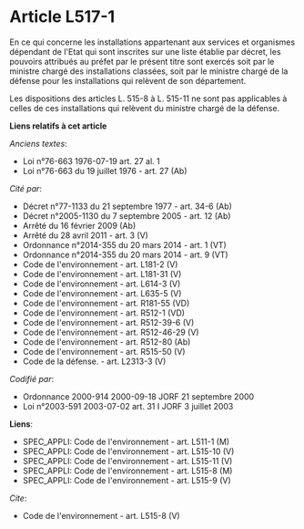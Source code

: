 # Article L517-1

En ce qui concerne les installations appartenant aux services et organismes dépendant de l'Etat qui sont inscrites sur une
liste établie par décret, les pouvoirs attribués au préfet par le présent titre sont exercés soit par le ministre chargé des
installations classées, soit par le ministre chargé de la défense pour les installations qui relèvent de son département. 

Les dispositions des articles L. 515-8 à L. 515-11 ne sont pas applicables à celles de ces installations qui relèvent du
ministre chargé de la défense.

**Liens relatifs à cet article**

_Anciens textes_:

  - Loi n°76-663 1976-07-19 art. 27 al. 1
  - Loi n°76-663 du 19 juillet 1976 - art. 27 (Ab)

_Cité par_:

  - Décret n°77-1133 du 21 septembre 1977 - art. 34-6 (Ab)
  - Décret n°2005-1130 du 7 septembre 2005 - art. 12 (Ab)
  - Arrêté du 16 février 2009 (Ab)
  - Arrêté du 28 avril 2011 - art. 3 (V)
  - Ordonnance n°2014-355 du 20 mars 2014 - art. 1 (VT)
  - Ordonnance n°2014-355 du 20 mars 2014 - art. 9 (VT)
  - Code de l'environnement - art. L181-2 (V)
  - Code de l'environnement - art. L181-31 (V)
  - Code de l'environnement - art. L614-3 (V)
  - Code de l'environnement - art. L635-5 (V)
  - Code de l'environnement - art. R181-55 (VD)
  - Code de l'environnement - art. R512-1 (VD)
  - Code de l'environnement - art. R512-39-6 (V)
  - Code de l'environnement - art. R512-46-29 (V)
  - Code de l'environnement - art. R512-80 (Ab)
  - Code de l'environnement - art. R515-50 (V)
  - Code de la défense. - art. L2313-3 (V)

_Codifié par_:

  - Ordonnance 2000-914 2000-09-18 JORF 21 septembre 2000
  - Loi n°2003-591 2003-07-02 art. 31 I JORF 3 juillet 2003

**Liens**:

  - SPEC_APPLI: Code de l'environnement - art. L511-1 (M)
  - SPEC_APPLI: Code de l'environnement - art. L515-10 (V)
  - SPEC_APPLI: Code de l'environnement - art. L515-11 (V)
  - SPEC_APPLI: Code de l'environnement - art. L515-8 (M)
  - SPEC_APPLI: Code de l'environnement - art. L515-9 (V)

_Cite_:

  - Code de l'environnement - art. L515-8 (V)
